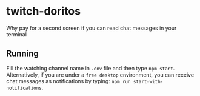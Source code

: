 # twitch-doritos

Why pay for a second screen if you can read chat messages in your terminal

## Running

Fill the watching channel name in `.env` file and then type `npm start`. Alternatively, if you are under a `free desktop` environment, you can receive chat messages as notifications by typing: `npm run start-with-notifications`.